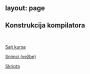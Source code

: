 layout: page
---

## Konstrukcija kompilatora

<br>

[Sajt kursa](https://www.prevodioci.matf.bg.ac.rs/KonstrukcijaKompilatora.html)

[Snimci (vežbe)](https://drajv.org/index.php/s/9R8ocXtrLjcWXsd?path=%2F4.%20godina%2F8.%20semestar%2FKK%2FVezbe%2020-21)

[Skripta](https://drive.google.com/drive/u/0/folders/187eQgHgtnEcNYJ1JUGx9bRcS5LI5WLWs)
